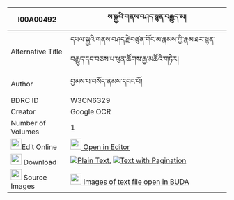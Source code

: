 |I00A00492|ས་སྐྱའི་གནས་བཤད་སྙན་བརྒྱུད་མ། 
| --- | --- 
|Alternative Title |དཔལ་སྐྱའི་གནས་བཤད་རྗེ་བཙུན་གོང་མ་རྣམས་ཀྱི་རྣམ་ཐར་སྙན་བརྒྱུད་དང་བཅས་པ་ཕུན་ཚོགས་རྒྱ་མཚོའི་གཏེར།
|Author| བྱམས་པ་བསོད་ནམས་དབང་པོ།
|BDRC ID | W3CN6329
|Creator | Google OCR
|Number of Volumes| 1
|<img width="25" src="https://img.icons8.com/color/25/000000/edit-property.png">Edit Online| [<img width="25" src="https://avatars.githubusercontent.com/u/45091458?s=200&v=4"> Open in Editor](http://editor.openpecha.org/I00A00492)
|<img width="25" src="https://img.icons8.com/fluent/48/000000/download-2.png"/>  Download | [![](https://img.icons8.com/color/20/000000/txt.png)Plain Text](https://github.com/Openpecha/I00A00492/releases/download/v1/sakya_i_neshe_nyengyu_ma_plain_I00A00492.zip), [![](https://img.icons8.com/color/20/000000/txt.png)Text with Pagination](https://github.com/Openpecha/I00A00492/releases/download/v1/sakya_i_neshe_nyengyu_ma_pages_I00A00492.zip)
|<img width="25" src="https://img.icons8.com/plasticine/100/000000/pictures-folder.png"/>  Source Images | [<img width="25" src="https://library.bdrc.io/icons/BUDA-small.svg"> Images of text file open in BUDA](https://library.bdrc.io/show/bdr:W3CN6329)